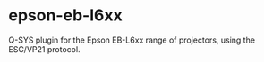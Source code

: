 # epson-eb-l6xx
Q-SYS plugin for the Epson EB-L6xx range of projectors, using the ESC/VP21 protocol.
